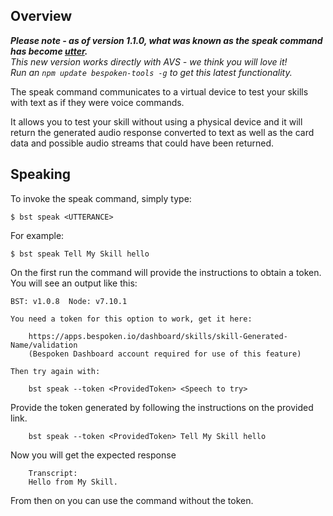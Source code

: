 
## Overview
***Please note - as of version 1.1.0, what was known as the speak command has become [utter](utter).***  
*This new version works directly with AVS - we think you will love it!*  
*Run an `npm update bespoken-tools -g` to get this latest functionality.*

The speak command communicates to a virtual device to test your skills with text as if they were voice commands.

It allows you to test your skill without using a physical device and it will return the generated audio response converted to text as well as the card data and possible audio streams that could have been returned.

## Speaking

To invoke the speak command, simply type:
```
$ bst speak <UTTERANCE>
```

For example:
```
$ bst speak Tell My Skill hello
```

On the first run the command will provide the instructions to obtain a token. You will see an output like this:

```
BST: v1.0.8  Node: v7.10.1

You need a token for this option to work, get it here:

	https://apps.bespoken.io/dashboard/skills/skill-Generated-Name/validation
	(Bespoken Dashboard account required for use of this feature)

Then try again with:

	bst speak --token <ProvidedToken> <Speech to try>
```


Provide the token generated by following the instructions on the provided link.
```
	bst speak --token <ProvidedToken> Tell My Skill hello
```

Now you will get the expected response
```
	Transcript:
	Hello from My Skill.
```

From then on you can use the command without the token.
